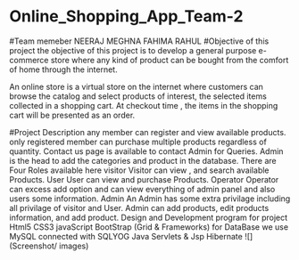# Online_Shopping_App_Team-2
#Team memeber
NEERAJ
MEGHNA
FAHIMA
RAHUL
#Objective of this project
the objective of this project is to develop a general purpose e-commerce
store where any kind of product can be bought from the comfort of home through the internet.

An online store is a virtual store on the internet where customers can browse the catalog and select products of interest, the selected items collected in a shopping cart. At checkout time , the items in the shopping cart will be presented as an order.

#Project Description
any member can register and view available products.
only registered member can purchase multiple products regardless of quantity.
Contact us page is available to contact Admin for Queries.
Admin is the head to add the categories and product in the database.
There are Four Roles available here
visitor
Visitor can view , and search available Products.
User
User can view and purchase Products.
Operator
Operator can excess add option and can view everything of admin panel and also users some information.
Admin
An Admin has some extra privilage including all privilage of visitor and User.
Admin can add products, edit products information, and add product.
Design and Development program for project
Html5
CSS3
javaScript
BootStrap (Grid & Frameworks)
for DataBase we use MySQL connected with SQLYOG
Java
Servlets & Jsp
Hibernate
![](Screenshot/ images)
